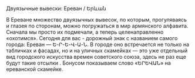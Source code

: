 Двуязычные вывески: Ереван / Երևան

В Ереване множество двуязычных вывесок, по которым, прогуляваясь и глазея по сторонам, можно погружаться в мир армянского алфавита. Сначала мы просто их подмечали, а теперь целенаправленно «охотимся». Сегодня для вас - дорожный знак с названием самого города: Ереван — Ե-Ր-Ե-Վ-Ա-Ն.
В городе оно встречается не только на табличках и фасадах, но и на уличных скамейках — это уже отдельный вид городского искусства времен советского союза, здесь не раз еще будут такие отсылки . Бонусом показываем слово «ԵՐԵՎԱՆ» на ереванской скамейке.